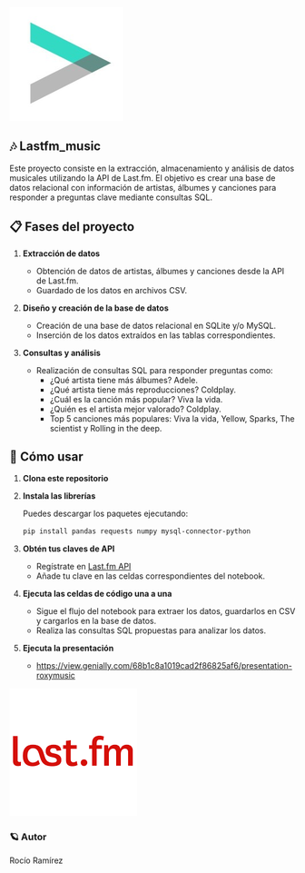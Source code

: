 ![](https://github.com/Roxy-5/Evaluacion1-Adalab/blob/main/image.jpg?raw=true)

## 🎶 Lastfm_music

Este proyecto consiste en la extracción, almacenamiento y análisis de datos musicales utilizando la API de Last.fm. El objetivo es crear una base de datos relacional con información de artistas, álbumes y canciones para responder a preguntas clave mediante consultas SQL.

## 📋 Fases del proyecto
1. **Extracción de datos**
   - Obtención de datos de artistas, álbumes y canciones desde la API de Last.fm.
   - Guardado de los datos en archivos CSV.

2. **Diseño y creación de la base de datos**
   - Creación de una base de datos relacional en SQLite y/o MySQL.
   - Inserción de los datos extraídos en las tablas correspondientes.

3. **Consultas y análisis**
   - Realización de consultas SQL para responder preguntas como:
     - ¿Qué artista tiene más álbumes? Adele.
     - ¿Qué artista tiene más reproducciones? Coldplay.
     - ¿Cuál es la canción más popular? Viva la vida.
     - ¿Quién es el artista mejor valorado? Coldplay.
     - Top 5 canciones más populares: Viva la vida, Yellow, Sparks, The scientist y Rolling in the deep.

## 🚀 Cómo usar
1. **Clona este repositorio**
2. **Instala las librerías**
   
   Puedes descargar los paquetes ejecutando:
   ```sh
   pip install pandas requests numpy mysql-connector-python
   ```
4. **Obtén tus claves de API**
   - Regístrate en [Last.fm API](https://www.last.fm/api) 
   - Añade tu clave en las celdas correspondientes del notebook.
5. **Ejecuta las celdas de código una a una**
   - Sigue el flujo del notebook para extraer los datos, guardarlos en CSV y cargarlos en la base de datos.
   - Realiza las consultas SQL propuestas para analizar los datos.
6. **Ejecuta la presentación**
   - https://view.genially.com/68b1c8a1019cad2f86825af6/presentation-roxymusic
   
![](https://github.com/Roxy-5/Lastfm_music-Adalab/blob/main/logo_lastfm.png?raw=true)
### 🪐 Autor

Rocío Ramírez
